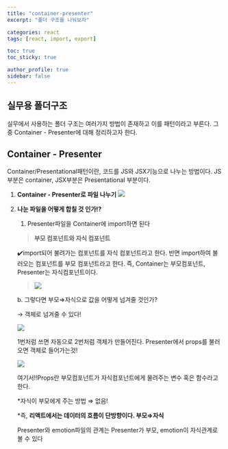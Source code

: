 ```yaml
---
title: "container-presenter"
excerpt: "폴더 구조를 나눠보자"

categories: react
tags: [react, import, export]

toc: true
toc_sticky: true

author_profile: true
sidebar: false
---
```


## 실무용 폴더구조

실무에서 사용하는 폴더 구조는 여러가지 방법이 존재하고 이를 패턴이라고 부른다.
그 중 Container - Presenter에 대해 정리하고자 한다.

## Container - Presenter

Container/Presentational패턴이란, 코드를 JS와 JSX기능으로 나누는 방법이다.
JS 부분은 container, JSX부분은 Presentational 부분이다.

1. **Container - Presenter로 파일 나누기**
   ![](https://images.velog.io/images/hyeun427/post/7d0f0a20-5697-41bc-93dd-83ede0ea3357/%ED%8F%B4%EB%8D%94%EA%B5%AC%EC%A1%B0.png)

2. **나눈 파일을 어떻게 합칠 것 인가!?**

   1. Presenter파일을 Container에 import하면 된다

   > **부모 컴포넌트와 자식 컴포넌트**

   ✔️import되어 불려가는 컴포넌트를 자식 컴포넌트라고 한다.
   반면 import하여 불러오는 컴포넌트를 부모 컴포넌트라고 한다.
   즉, Container는 부모컴포넌트, Presenter는 자식컴포넌트이다.

   > ![](https://images.velog.io/images/hyeun427/post/11b3067b-100c-4923-862d-b3264ff17724/2.png)

   b. 그렇다면 부모⇒자식으로 값을 어떻게 넘겨줄 것인가?

   → 객체로 넘겨줄 수 있다!

   ![](https://images.velog.io/images/hyeun427/post/12f1ac43-b378-4410-a2b0-38116ce4a093/2b.png)

   1번처럼 쓰면 자동으로 2번처럼 객체가 만들어진다. Presenter에서 props를 불러오면 객체로 들어가는것!

   ![](https://images.velog.io/images/hyeun427/post/03cc2a6b-9b46-4e9b-a877-380184d6485a/2b3.png)

   여기서!!Props란 부모컴포넌트가 자식컴포넌트에게 물려주는 변수 혹은 함수라고 한다.

   \*자식이 부모에게 주는 방법 ⇒ 없음!

   \*즉, **리액트에서는 데이터의 흐름이 단방향이다. 부모⇒자식**

   Presenter와 emotion파일의 관계는 Presenter가 부모, emotion이 자식관계로 볼 수 있다
